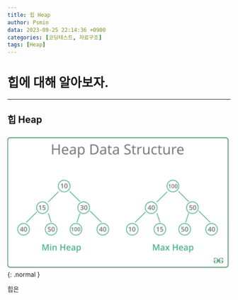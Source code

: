 ```yaml
---
title: 힙 Heap
author: Psmin
data: 2023-09-25 22:14:36 +0900
categories: [코딩테스트, 자료구조]
tags: [Heap]
---
```


# 힙에 대해 알아보자.

---

## 힙 Heap

![heap](/assets/img/heap.png){: .normal }

힙은
